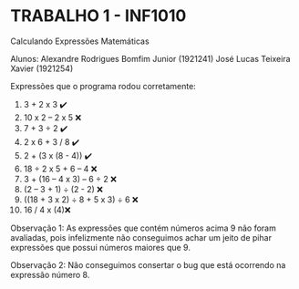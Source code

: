   # TRABALHO 1 - INF1010
Calculando Expressões Matemáticas

Alunos:
Alexandre Rodrigues Bomfim Junior (1921241)
José Lucas Teixeira Xavier (1921254)

Expressões que o programa rodou corretamente:

1) 3 + 2 x 3 :heavy_check_mark:
2) 10 x 2 – 2 x 5 :x:
3) 7 + 3 ÷ 2 :heavy_check_mark:
4) 2 x 6 + 3 / 8 :heavy_check_mark:
5) 2 + (3 x (8 - 4)) :heavy_check_mark:
6) 18 ÷ 2 x 5 + 6 – 4 :x:
7) 3 + (16 – 4 x 3) – 6 ÷ 2 :x:
8) (2 – 3 + 1) ÷ (2 - 2) :x:
9) ((18 + 3 x 2) ÷ 8 + 5 x 3) ÷ 6 :x:
10) 16 / 4 x (4):x:

Observação 1: As expressões que contém números acima 9 não foram avaliadas, pois infelizmente não conseguimos achar um jeito de pihar expressões que possui números maiores que 9.

Observação 2: Não conseguimos consertar o bug que está ocorrendo na expressão número 8.
